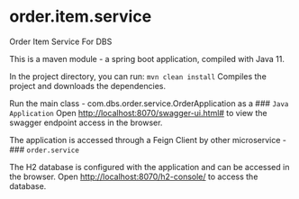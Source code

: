 # order.item.service
Order Item Service For DBS

This is a maven module - a spring boot application, compiled with Java 11.

In the project directory, you can run:  `mvn clean install`
Compiles the project and downloads the dependencies.

Run the main class - com.dbs.order.service.OrderApplication as a ### `Java Application`
Open [http://localhost:8070/swagger-ui.html#](http://localhost:8070/swagger-ui.html#) to view the swagger endpoint access in the browser.

The application is accessed through a Feign Client by other microservice - ### `order.service`

The H2 database is configured with the application and can be accessed in the browser.
Open [http://localhost:8070/h2-console/](http://localhost:8070/h2-console/) to access the database.
